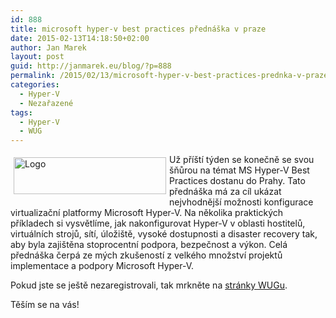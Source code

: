 ```yaml
---
id: 888
title: microsoft hyper-v best practices přednáška v praze
date: 2015-02-13T14:18:50+02:00
author: Jan Marek
layout: post
guid: http://janmarek.eu/blog/?p=888
permalink: /2015/02/13/microsoft-hyper-v-best-practices-prednka-v-praze/
categories:
  - Hyper-V
  - Nezařazené
tags:
  - Hyper-V
  - WUG
---
```

[<img title="Logo" style="border-top: 0px; border-right: 0px; background-image: none; border-bottom: 0px; float: left; padding-top: 0px; padding-left: 0px; margin: 5px; border-left: 0px; display: inline; padding-right: 0px" border="0" alt="Logo" src="http://janmarek.eu/wp-content/uploads/2015/02/Logo_thumb.png" width="244" align="left" height="59" />](http://janmarek.eu/wp-content/uploads/2015/02/Logo.png)Už příští týden se konečně se svou šňůrou na témat MS Hyper-V Best Practices dostanu do Prahy. Tato přednáška má za cíl ukázat nejvhodnější možnosti konfigurace virtualizační platformy Microsoft Hyper-V. Na několika praktických příkladech si vysvětlíme, jak nakonfigurovat Hyper-V v oblasti hostitelů, virtuálních strojů, sítí, úložiště, vysoké dostupnosti a disaster recovery tak, aby byla zajištěna stoprocentní podpora, bezpečnost a výkon. Celá přednáška čerpá ze mých zkušeností z velkého množství projektů implementace a podpory Microsoft Hyper-V.

Pokud jste se ještě nezaregistrovali, tak mrkněte na <a href="http://www.wug.cz/praha/akce/716-Microsoft-Hyper-V-Best-Practices" target="_blank">stránky WUGu</a>.

Těším se na vás!